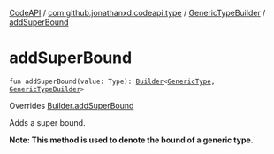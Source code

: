 [CodeAPI](../../index.md) / [com.github.jonathanxd.codeapi.type](../index.md) / [GenericTypeBuilder](index.md) / [addSuperBound](.)

# addSuperBound

`fun addSuperBound(value: Type): `[`Builder`](../-generic-type/-builder/index.md)`<`[`GenericType`](../-generic-type/index.md)`, `[`GenericTypeBuilder`](index.md)`>`

Overrides [Builder.addSuperBound](../-generic-type/-builder/add-super-bound.md)

Adds a super bound.

**Note: This method is used to denote the bound of a generic type.**

